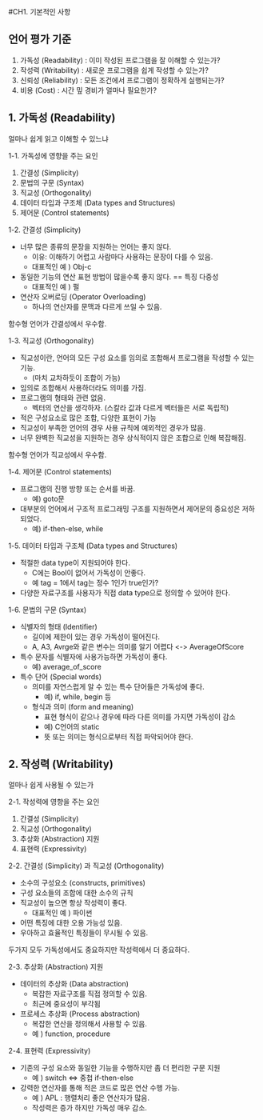 #CH1. 기본적인 사항

## 언어 평가 기준

1. 가독성 (Readability) : 이미 작성된 프로그램을 잘 이해할 수 있는가?
2. 작성력 (Writability) : 새로운 프로그램을 쉽게 작성할 수 있는가?
3. 신뢰성 (Reliability) : 모든 조건에서 프로그램이 정확하게 실행되는가?
4. 비용 (Cost) : 시간 밒 경비가 얼마나 필요한가?

## 1. 가독성 (Readability)

얼마나 쉽게 읽고 이해할 수 있느냐

1-1. 가독성에 영향을 주는 요인

1) 간결성 (Simplicity)
2) 문법의 구문 (Syntax)
3) 직교성 (Orthogonality)
4) 데이터 타입과 구조체 (Data types and Structures)
5) 제어문 (Control statements)

1-2. 간결성 (Simplicity)

- 너무 많은 종류의 문장을 지원하는 언어는 좋지 않다.
  - 이유: 이해하기 어렵고 사람마다 사용하는 문장이 다를 수 있음.
  - 대표적인 예 ) Obj-c
- 동일한 기능의 연산 표현 방법이 많을수록 좋지 않다. == 특징 다중성
  - 대표적인 예 ) 펄
- 연산자 오버로딩 (Operator Overloading) 
  - 하나의 연산자를 문맥과 다르게 쓰일 수 있음.

함수형 언어가 간결성에서 우수함.

1-3. 직교성 (Orthogonality)

- 직교성이란, 언어의 모든 구성 요소를 임의로 조합해서 프로그램을 작성할 수 있는 기능.
  - (마치 교차하듯이 조합이 가능)
- 임의로 조합해서 사용하더라도 의미를 가짐.
- 프로그램의 형태와 관련 없음.
  - 벡터의 연산을 생각하자. (스칼라 값과 다르게 벡터들은 서로 독립적)
- 적은 구성요소로 많은 조합, 다양한 표현이 가능
- 직교성이 부족한 언어의 경우 사용 규칙에 예외적인 경우가 많음.
- 너무 완벽한 직교성을 지원하는 경우 상식적이지 않은 조합으로 인해 복잡해짐.

함수형 언어가 직교성에서 우수함.

1-4. 제어문 (Control statements)

- 프로그램의 진행 방향 또는 순서를 바꿈.
  - 예) goto문
- 대부분의 언어에서 구조적 프로그래밍 구조를 지원하면서 제어문의 중요성은 저하되었다.
  - 예) if-then-else, while

1-5. 데이터 타입과 구조체 (Data types and Structures)

- 적절한 data type이 지원되어야 한다.
  - C에는 Bool이 없어서 가독성이 안좋다.
  - 예 tag = 1에서 tag는 정수 1인가 true인가?
- 다양한 자료구조를 사용자가 직접 data type으로 정의할 수 있어야 한다.

1-6. 문법의 구문 (Syntax)

- 식별자의 형태 (Identifier)
  - 길이에 제한이 있는 경우 가독성이 떨어진다.
  - A, A3, Avrge와 같은 변수는 의미를 알기 어렵다 <-> AverageOfScore
- 특수 문자를 식별자에 사용가능하면 가독성이 좋다.
  - 예) average_of_score
- 특수 단어 (Special words)
  - 의미를 자연스럽게 알 수 있는 특수 단어들은 가독성에 좋다.
    - 예) if, while, begin 등
  - 형식과 의미 (form and meaning)
    - 표현 형식이 같으나 경우에 따라 다른 의미를 가지면 가독성이 감소
    - 예) C언어의 static
    - 뜻 또는 의미는 형식으로부터 직접 파악되어야 한다.

## 2. 작성력 (Writability)

얼마나 쉽게 사용될 수 있는가

2-1. 작성력에 영향을 주는 요인

1) 간결성 (Simplicity)
2) 직교성 (Orthogonality)
3) 추상화 (Abstraction) 지원
4) 표현력 (Expressivity)

2-2. 간결성 (Simplicity) 과 직교성 (Orthogonality)

- 소수의 구성요소 (constructs, primitives)
- 구성 요소들의 조합에 대한 소수의 규칙
- 직교성이 높으면 항상 작성력이 좋다.
  - 대표적인 예 ) 파이썬
- 어떤 특징에 대한 오용 가능성 있음.
- 우아하고 효율적인 특징들이 무시될 수 있음.

두가지 모두 가독성에서도 중요하지만 작성력에서 더 중요하다.

2-3. 추상화 (Abstraction) 지원

- 데이터의 추상화 (Data abstraction)
  - 복잡한 자료구조를 직접 정의할 수 있음.
  - 최근에 중요성이 부각됨
- 프로세스 추상화 (Process abstraction)
  - 복잡한 연산을 정의해서 사용할 수 있음.
  - 예 ) function, procedure

2-4. 표현력 (Expressivity)

- 기존의 구성 요소와 동일한 기능을 수행하지만 좀 더 편리한 구문 지원
  - 예 ) switch <=> 중첩 if-then-else
- 강력한 연산자를 통해 적은 코드로 많은 연산 수행 가능.
  - 예 ) APL : 행렬처리 좋은 연산자가 많음.
  - 작성력은 증가 하지만 가독성 매우 감소.
